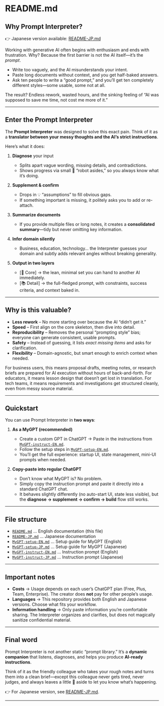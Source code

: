 
# README.md

## Why Prompt Interpreter?

👉 Japanese version available: [README-JP.md](./README-JP.md)


Working with generative AI often begins with enthusiasm and ends with frustration.
Why? Because the first barrier is not the AI itself—it’s the *prompt*.

* Write too vaguely, and the AI misunderstands your intent.
* Paste long documents without context, and you get half-baked answers.
* Ask ten people to write a “good prompt,” and you’ll get ten completely different styles—some usable, some not at all.

The result? Endless rework, wasted hours, and the sinking feeling of “AI was supposed to save me time, not cost me more of it.”

---

## Enter the Prompt Interpreter

The **Prompt Interpreter** was designed to solve this exact pain.
Think of it as a **translator between your messy thoughts and the AI’s strict instructions**.

Here’s what it does:

1. **Diagnose** your input

   * Splits apart vague wording, missing details, and contradictions.
   * Shows progress via small 🤖 “robot asides,” so you always know what it’s doing.

2. **Supplement & confirm**

   * Drops in 💡 “assumptions” to fill obvious gaps.
   * If something important is missing, it politely asks you to add or re-attach.

3. **Summarize documents**

   * If you provide multiple files or long notes, it creates a **consolidated summary**—tidy but never omitting key information.

4. **Infer domain silently**

   * Business, education, technology… the Interpreter guesses your domain and subtly adds relevant angles without breaking generality.

5. **Output in two layers**

   * \[📝 Core] → the lean, minimal set you can hand to another AI immediately.
   * \[📚 Detail] → the full-fledged prompt, with constraints, success criteria, and context baked in.

---

## Why is this valuable?

* **Less rework** – No more starting over because the AI “didn’t get it.”
* **Speed** – First align on the core skeleton, then dive into detail.
* **Reproducibility** – Removes the personal “prompting style” bias; everyone can generate consistent, usable prompts.
* **Safety** – Instead of guessing, it lists *exact missing items* and asks for clarification.
* **Flexibility** – Domain-agnostic, but smart enough to enrich context when needed.

For business users, this means proposal drafts, meeting notes, or research briefs are prepared for AI execution without hours of back-and-forth. For educators, it means lesson design that doesn’t get lost in translation. For tech teams, it means requirements and investigations get structured cleanly, even from messy source material.

---

## Quickstart

You can use Prompt Interpreter in **two ways**:

1. **As a MyGPT (recommended)**

   * Create a custom GPT in ChatGPT → Paste in the instructions from [`MyGPT-instruct-EN.md`](./MyGPT-instruct-EN.md).
   * Follow the setup steps in [`MyGPT-setup-EN.md`](./MyGPT-setup-EN.md).
   * You’ll get the full experience: startup UI, state management, mini-UI prompts when needed.

2. **Copy-paste into regular ChatGPT**

   * Don’t know what MyGPT is? No problem.
   * Simply copy the instruction prompt and paste it directly into a standard ChatGPT chat.
   * It behaves slightly differently (no auto-start UI, state less visible), but the **diagnose → supplement → confirm → build** flow still works.

---

## File structure

* [`README.md`](./README.md) … English documentation (this file)
* [`README-JP.md`](./README-JP.md) … Japanese documentation
* [`MyGPT-setup-EN.md`](./MyGPT-setup-EN.md) … Setup guide for MyGPT (English)
* [`MyGPT-setup-JP.md`](./MyGPT-setup-JP.md) … Setup guide for MyGPT (Japanese)
* [`MyGPT-instruct-EN.md`](./MyGPT-instruct-EN.md) … Instruction prompt (English)
* [`MyGPT-instruct-JP.md`](./MyGPT-instruct-JP.md) … Instruction prompt (Japanese)

---

## Important notes

* **Costs** → Usage depends on each user’s ChatGPT plan (Free, Plus, Team, Enterprise). The creator does **not** pay for other people’s usage.
* **Languages** → This repository provides both English and Japanese versions. Choose what fits your workflow.
* **Information handling** → Only paste information you’re comfortable sharing. The Interpreter organizes and clarifies, but does not magically sanitize confidential material.

---

## Final word

Prompt Interpreter is not another static “prompt library.”
It’s a **dynamic companion** that listens, diagnoses, and helps you produce **AI-ready instructions**.

Think of it as the friendly colleague who takes your rough notes and turns them into a clean brief—except this colleague never gets tired, never judges, and always leaves a little 🤖 aside to let you know what’s happening.

👉 For Japanese version, see [README-JP.md](./README-JP.md).

---

